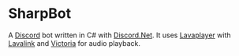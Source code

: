 # SharpBot
A [Discord](https://discord.com) bot written in C# with [Discord.Net](https://github.com/discord-net/Discord.Net). It uses [Lavaplayer](https://github.com/sedmelluq/lavaplayer) with [Lavalink](https://github.com/Frederikam/Lavalink) and [Victoria](https://github.com/Yucked/Victoria) for audio playback.
